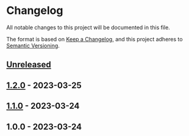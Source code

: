 # Changelog

All notable changes to this project will be documented in this file.

The format is based on [Keep a Changelog](https://keepachangelog.com/en/1.0.0/),
and this project adheres to [Semantic Versioning](https://semver.org/spec/v2.0.0.html).

## [Unreleased]


## [1.2.0] - 2023-03-25

## [1.1.0] - 2023-03-24

## 1.0.0 - 2023-03-24

[Unreleased]: https://github.com/PreemStudio/:package_slug/compare/1.2.0...HEAD
[1.2.0]: https://github.com/PreemStudio/:package_slug/compare/1.1.0...1.2.0
[1.1.0]: https://github.com/PreemStudio/:package_slug/compare/1.0.0...1.1.0
